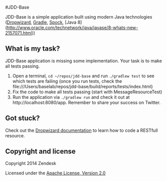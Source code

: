 #JDD-Base

JDD-Base is a simple application built using modern Java technologies ([Dropwizard](http://dropwizard.io/), [Gradle](http://www.gradle.org/), [Spock](https://code.google.com/p/spock/), [Java 8] (http://www.oracle.com/technetwork/java/javase/8-whats-new-2157071.html))

## What is my task?
JDD-Base application is missing some implementation. Your task is to make all tests passing.

1. Open a terminal, `cd ~/repos/jdd-base` and run `./gradlew test` to see which tests are failing (once you run tests, check the file:///Users/baselab/repos/jdd-base/build/reports/tests/index.html)
2. Fix the code to make all tests passing (start with MessageResourceTest)
3. Run the application via `./gradlew run` and check it out at http://localhost:8080/app. Remember to share your success on Twitter.

## Got stuck?
Check out the [Dropwizard documentation](http://dropwizard.io/getting-started.html#creating-a-resource-class) to learn how to code a RESTfull resource.

## Copyright and license

Copyright 2014 Zendesk

Licensed under the [Apache License, Version 2.0](LICENSE)
